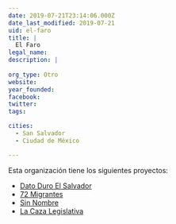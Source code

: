 ```yaml
---
date: 2019-07-21T23:14:06.000Z
date_last_modified: 2019-07-21
uid: el-faro
title: |
  El Faro
legal_name: 
description: |
  
org_type: Otro
website: 
year_founded: 
facebook: 
twitter: 
tags:

cities: 
  - San Salvador
  - Ciudad de México

---
```


Esta organización tiene los siguientes proyectos:

- [Dato Duro El Salvador](/proyectos/dato-duro-el-salvador)
- [72 Migrantes](/proyectos/72-migrantes)
- [Sin Nombre](/proyectos/sin-nombre)
- [La Caza Legislativa](/proyectos/la-caza-legislativa)
